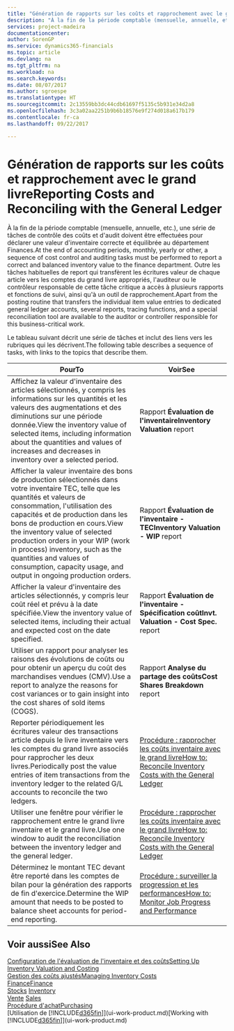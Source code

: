 ```yaml
---
title: "Génération de rapports sur les coûts et rapprochement avec le grand livre | Microsoft Docs"
description: "À la fin de la période comptable (mensuelle, annuelle, etc.), une série de tâches de contrôle des coûts et d'audit doivent être effectuées pour déclarer une valeur d'inventaire correcte et équilibrée au département Finances. Outre les tâches habituelles de report qui transfèrent les écritures valeur de chaque article vers les comptes du grand livre appropriés, l'auditeur ou le contrôleur responsable de cette tâche critique a accès à plusieurs rapports et fonctions de suivi, ainsi qu'à un outil de rapprochement."
services: project-madeira
documentationcenter: 
author: SorenGP
ms.service: dynamics365-financials
ms.topic: article
ms.devlang: na
ms.tgt_pltfrm: na
ms.workload: na
ms.search.keywords: 
ms.date: 08/07/2017
ms.author: sgroespe
ms.translationtype: HT
ms.sourcegitcommit: 2c13559bb3dc44cdb61697f5135c5b931e34d2a8
ms.openlocfilehash: 3c3a02aa2251b9b6b18576e9f274d018a617b179
ms.contentlocale: fr-ca
ms.lasthandoff: 09/22/2017

---
```

# <a name="reporting-costs-and-reconciling-with-the-general-ledger"></a><span data-ttu-id="c0be0-104">Génération de rapports sur les coûts et rapprochement avec le grand livre</span><span class="sxs-lookup"><span data-stu-id="c0be0-104">Reporting Costs and Reconciling with the General Ledger</span></span>
<span data-ttu-id="c0be0-105">À la fin de la période comptable (mensuelle, annuelle, etc.), une série de tâches de contrôle des coûts et d'audit doivent être effectuées pour déclarer une valeur d'inventaire correcte et équilibrée au département Finances.</span><span class="sxs-lookup"><span data-stu-id="c0be0-105">At the end of accounting periods, monthly, yearly or other, a sequence of cost control and auditing tasks must be performed to report a correct and balanced inventory value to the finance department.</span></span> <span data-ttu-id="c0be0-106">Outre les tâches habituelles de report qui transfèrent les écritures valeur de chaque article vers les comptes du grand livre appropriés, l'auditeur ou le contrôleur responsable de cette tâche critique a accès à plusieurs rapports et fonctions de suivi, ainsi qu'à un outil de rapprochement.</span><span class="sxs-lookup"><span data-stu-id="c0be0-106">Apart from the posting routine that transfers the individual item value entries to dedicated general ledger accounts, several reports, tracing functions, and a special reconciliation tool are available to the auditor or controller responsible for this business-critical work.</span></span>  

 <span data-ttu-id="c0be0-107">Le tableau suivant décrit une série de tâches et inclut des liens vers les rubriques qui les décrivent.</span><span class="sxs-lookup"><span data-stu-id="c0be0-107">The following table describes a sequence of tasks, with links to the topics that describe them.</span></span>   

|<span data-ttu-id="c0be0-108">**Pour**</span><span class="sxs-lookup"><span data-stu-id="c0be0-108">**To**</span></span>|<span data-ttu-id="c0be0-109">**Voir**</span><span class="sxs-lookup"><span data-stu-id="c0be0-109">**See**</span></span>|  
|------------|-------------|  
|<span data-ttu-id="c0be0-110">Affichez la valeur d'inventaire des articles sélectionnés, y compris les informations sur les quantités et les valeurs des augmentations et des diminutions sur une période donnée.</span><span class="sxs-lookup"><span data-stu-id="c0be0-110">View the inventory value of selected items, including information about the quantities and values of increases and decreases in inventory over a selected period.</span></span>|<span data-ttu-id="c0be0-111">Rapport **Évaluation de l'inventaire**</span><span class="sxs-lookup"><span data-stu-id="c0be0-111">**Inventory Valuation** report</span></span>|  
|<span data-ttu-id="c0be0-112">Afficher la valeur inventaire des bons de production sélectionnés dans votre inventaire TEC, telle que les quantités et valeurs de consommation, l'utilisation des capacités et de production dans les bons de production en cours.</span><span class="sxs-lookup"><span data-stu-id="c0be0-112">View the inventory value of selected production orders in your WIP (work in process) inventory, such as the quantities and values of consumption, capacity usage, and output in ongoing production orders.</span></span>|<span data-ttu-id="c0be0-113">Rapport **Évaluation de l'inventaire - TEC**</span><span class="sxs-lookup"><span data-stu-id="c0be0-113">**Inventory Valuation - WIP** report</span></span>|  
|<span data-ttu-id="c0be0-114">Afficher la valeur d'inventaire des articles sélectionnés, y compris leur coût réel et prévu à la date spécifiée.</span><span class="sxs-lookup"><span data-stu-id="c0be0-114">View the inventory value of selected items, including their actual and expected cost on the date specified.</span></span>|<span data-ttu-id="c0be0-115">Rapport **Évaluation de l'inventaire - Spécification coût**</span><span class="sxs-lookup"><span data-stu-id="c0be0-115">**Invt. Valuation - Cost Spec.** report</span></span>|  
|<span data-ttu-id="c0be0-116">Utiliser un rapport pour analyser les raisons des évolutions de coûts ou pour obtenir un aperçu du coût des marchandises vendues (CMV).</span><span class="sxs-lookup"><span data-stu-id="c0be0-116">Use a report to analyze the reasons for cost variances or to gain insight into the cost shares of sold items (COGS).</span></span>|<span data-ttu-id="c0be0-117">Rapport **Analyse du partage des coûts**</span><span class="sxs-lookup"><span data-stu-id="c0be0-117">**Cost Shares Breakdown** report</span></span>|  
|<span data-ttu-id="c0be0-118">Reporter périodiquement les écritures valeur des transactions article depuis le livre inventaire vers les comptes du grand livre associés pour rapprocher les deux livres.</span><span class="sxs-lookup"><span data-stu-id="c0be0-118">Periodically post the value entries of item transactions from the inventory ledger to the related G/L accounts to reconcile the two ledgers.</span></span>|[<span data-ttu-id="c0be0-119">Procédure : rapprocher les coûts inventaire avec le grand livre</span><span class="sxs-lookup"><span data-stu-id="c0be0-119">How to: Reconcile Inventory Costs with the General Ledger</span></span>](finance-how-to-post-inventory-costs-to-the-general-ledger.md)|  
|<span data-ttu-id="c0be0-120">Utiliser une fenêtre pour vérifier le rapprochement entre le grand livre inventaire et le grand livre.</span><span class="sxs-lookup"><span data-stu-id="c0be0-120">Use one window to audit the reconciliation between the inventory ledger and the general ledger.</span></span>|[<span data-ttu-id="c0be0-121">Procédure : rapprocher les coûts inventaire avec le grand livre</span><span class="sxs-lookup"><span data-stu-id="c0be0-121">How to: Reconcile Inventory Costs with the General Ledger</span></span>](finance-how-to-post-inventory-costs-to-the-general-ledger.md)|  
|<span data-ttu-id="c0be0-122">Déterminez le montant TEC devant être reporté dans les comptes de bilan pour la génération des rapports de fin d'exercice.</span><span class="sxs-lookup"><span data-stu-id="c0be0-122">Determine the WIP amount that needs to be posted to balance sheet accounts for period-end reporting.</span></span>|[<span data-ttu-id="c0be0-123">Procédure : surveiller la progression et les performances</span><span class="sxs-lookup"><span data-stu-id="c0be0-123">How to: Monitor Job Progress and Performance</span></span>](projects-how-monitor-progress-performance.md)|

## <a name="see-also"></a><span data-ttu-id="c0be0-124">Voir aussi</span><span class="sxs-lookup"><span data-stu-id="c0be0-124">See Also</span></span>  
[<span data-ttu-id="c0be0-125">Configuration de l'évaluation de l'inventaire et des coûts</span><span class="sxs-lookup"><span data-stu-id="c0be0-125">Setting Up Inventory Valuation and Costing</span></span>](finance-set-up-inventory-valuation-and-costing.md)  
[<span data-ttu-id="c0be0-126">Gestion des coûts ajustés</span><span class="sxs-lookup"><span data-stu-id="c0be0-126">Managing Inventory Costs</span></span>](finance-manage-inventory-costs.md)  
[<span data-ttu-id="c0be0-127">Finance</span><span class="sxs-lookup"><span data-stu-id="c0be0-127">Finance</span></span>](finance.md)  
<span data-ttu-id="c0be0-128">[Stocks](inventory-manage-inventory.md) </span><span class="sxs-lookup"><span data-stu-id="c0be0-128">[Inventory](inventory-manage-inventory.md) </span></span>  
<span data-ttu-id="c0be0-129">[Vente](sales-manage-sales.md) </span><span class="sxs-lookup"><span data-stu-id="c0be0-129">[Sales](sales-manage-sales.md) </span></span>  
[<span data-ttu-id="c0be0-130">Procédure d'achat</span><span class="sxs-lookup"><span data-stu-id="c0be0-130">Purchasing</span></span>](purchasing-manage-purchasing.md)  
<span data-ttu-id="c0be0-131">[Utilisation de [!INCLUDE[d365fin](includes/d365fin_md.md)]](ui-work-product.md)</span><span class="sxs-lookup"><span data-stu-id="c0be0-131">[Working with [!INCLUDE[d365fin](includes/d365fin_md.md)]](ui-work-product.md)</span></span>

